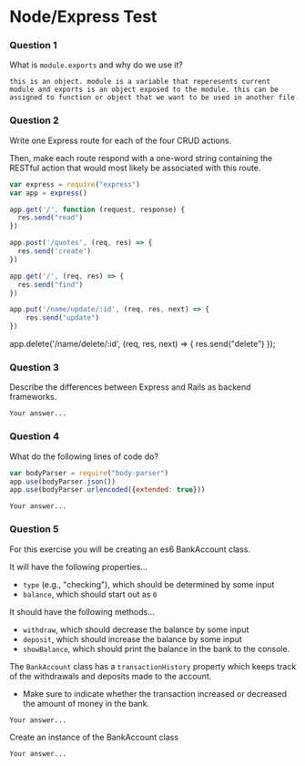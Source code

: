 # Node/Express Test

### Question 1

What is `module.exports` and why do we use it?

```text
this is an object. module is a variable that reperesents current module and exports is an object exposed to the module. this can be assigned to function or object that we want to be used in another file
```

### Question 2

Write one Express route for each of the four CRUD actions.

Then, make each route respond with a one-word string containing the RESTful action that would most likely be associated with this route.

```js
var express = require("express")
var app = express()

app.get('/', function (request, response) {
  res.send("read")
})

app.post('/quotes', (req, res) => {
  res.send('create')
})

app.get('/', (req, res) => {
  res.send("find")
})

app.put('/name/update/:id', (req, res, next) => {
    res.send("update")
})
```
app.delete('/name/delete/:id', (req, res, next) => {
    res.send("delete")
});
### Question 3

Describe the differences between Express and Rails as backend frameworks.

```text
Your answer...
```

### Question 4

What do the following lines of code do?

```js
var bodyParser = require("body-parser")
app.use(bodyParser.json())
app.use(bodyParser.urlencoded({extended: true}))
```

```text
Your answer...
```

### Question 5

For this exercise you will be creating an es6 BankAccount class.

It will have the following properties...
* `type` (e.g., "checking"), which should be determined by some input
* `balance`, which should start out as `0`

It should have the following methods...
* `withdraw`, which should decrease the balance by some input
* `deposit`, which should increase the balance by some input
* `showBalance`, which should print the balance in the bank to the console.

The `BankAccount` class has a `transactionHistory` property which keeps track of the withdrawals and deposits made to the account.
* Make sure to indicate whether the transaction increased or decreased the amount of money in the bank.

```text
Your answer...
```

Create an instance of the BankAccount class

```text
Your answer...
```
